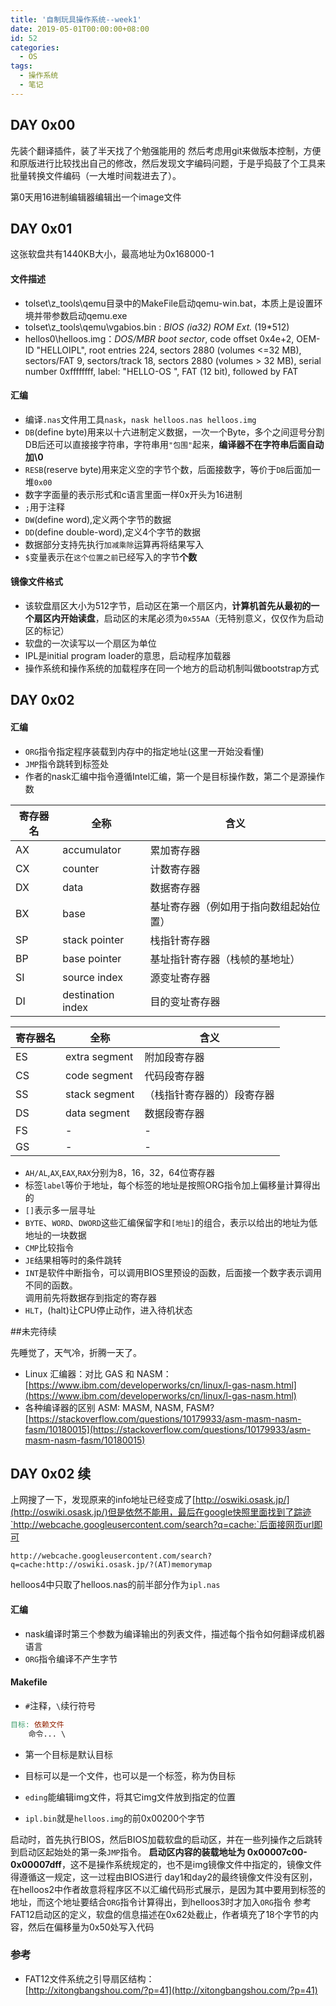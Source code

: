 ```yaml
---
title: '自制玩具操作系统--week1'
date: 2019-05-01T00:00:00+08:00
id: 52
categories:
  - OS
tags:
  - 操作系统
  - 笔记
---
```


## DAY 0x00
先装个翻译插件，装了半天找了个勉强能用的
然后考虑用git来做版本控制，方便和原版进行比较找出自己的修改，然后发现文字编码问题，于是乎捣鼓了个工具来批量转换文件编码（一大堆时间栽进去了）。

第0天用16进制编辑器编辑出一个image文件

## DAY 0x01

这张软盘共有1440KB大小，最高地址为0x168000-1

#### 文件描述
- tolset\z_tools\qemu目录中的MakeFile启动qemu-win.bat，本质上是设置环境并带参数启动qemu.exe
- tolset\z_tools\qemu\vgabios.bin : *BIOS (ia32) ROM Ext.* (19\*512)
- hellos0\helloos.img：*DOS/MBR boot sector*, code offset 0x4e+2, OEM-ID "HELLOIPL", root entries 224, sectors 2880 (volumes <=32 MB), sectors/FAT 9, sectors/track 18, sectors 2880 (volumes > 32 MB), serial number 0xffffffff, label: "HELLO-OS   ", FAT (12 bit), followed by FAT

#### 汇编
- 编译`.nas`文件用工具`nask`，`nask helloos.nas helloos.img`
- `DB`(define byte)用来以十六进制定义数据，一次一个Byte，多个之间逗号分割  
DB后还可以直接接字符串，字符串用`"包围"`起来，**编译器不在字符串后面自动加\0**
- `RESB`(reserve byte)用来定义空的字节个数，后面接数字，等价于`DB`后面加一堆`0x00`
- 数字字面量的表示形式和c语言里面一样0x开头为16进制
- `;`用于注释
- `DW`(define word),定义两个字节的数据
- `DD`(define double-word),定义4个字节的数据
- 数据部分支持先执行`加减乘除`运算再将结果写入
- `$`变量表示在`这个位置之前`已经写入的字节**个数**

#### 镜像文件格式
- 该软盘扇区大小为512字节，启动区在第一个扇区内，**计算机首先从最初的一个扇区内开始读盘**，启动区的末尾必须为`0x55AA`（无特别意义，仅仅作为启动区的标记）
- 软盘的一次读写以一个扇区为单位
- IPL是initial program loader的意思，启动程序加载器
- 操作系统和操作系统的加载程序在同一个地方的启动机制叫做bootstrap方式


## DAY 0x02

#### 汇编
- `ORG`指令指定程序装载到内存中的指定地址(这里一开始没看懂)
- `JMP`指令跳转到标签处
- 作者的nask汇编中指令遵循Intel汇编，第一个是目标操作数，第二个是源操作数

|寄存器名|全称|含义|
|------|----|---|
|AX|accumulator|累加寄存器|
|CX|counter|计数寄存器|
|DX|data|数据寄存器|
|BX|base|基址寄存器（例如用于指向数组起始位置）|
|SP|stack pointer|栈指针寄存器|
|BP|base pointer|基址指针寄存器（栈帧的基地址）|
|SI|source index|源变址寄存器|
|DI|destination index|目的变址寄存器|

|寄存器名|全称|含义|
|------|----|---|
|ES|extra segment|附加段寄存器|
|CS|code segment|代码段寄存器|
|SS|stack segment|（栈指针寄存器的）段寄存器|
|DS|data segment|数据段寄存器|
|FS|-|-|
|GS|-|-|

- `AH/AL`,`AX`,`EAX`,`RAX`分别为8，16，32，64位寄存器
- 标签`label`等价于地址，每个标签的地址是按照ORG指令加上偏移量计算得出的
- `[]`表示多一层寻址
- `BYTE`、`WORD`、`DWORD`这些汇编保留字和`[地址]`的组合，表示以给出的地址为低地址的一块数据
- `CMP`比较指令
- `JE`结果相等时的条件跳转
- `INT`是软件中断指令，可以调用BIOS里预设的函数，后面接一个数字表示调用不同的函数。  
调用前先将数据存到指定的寄存器
- `HLT`，(halt)让CPU停止动作，进入待机状态

##未完待续

先睡觉了，天气冷，折腾一天了。
- Linux 汇编器：对比 GAS 和 NASM：
[https://www.ibm.com/developerworks/cn/linux/l-gas-nasm.html](https://www.ibm.com/developerworks/cn/linux/l-gas-nasm.html)
- 各种编译器的区别 ASM: MASM, NASM, FASM?
[https://stackoverflow.com/questions/10179933/asm-masm-nasm-fasm/10180015](https://stackoverflow.com/questions/10179933/asm-masm-nasm-fasm/10180015)



## DAY 0x02 续

上网搜了一下，发现原来的info地址已经变成了[http://oswiki.osask.jp/](http://oswiki.osask.jp/)但是依然不能用，最后在google快照里面找到了踪迹`http://webcache.googleusercontent.com/search?q=cache:`后面接网页url即可
```
http://webcache.googleusercontent.com/search?q=cache:http://oswiki.osask.jp/?(AT)memorymap
```

helloos4中只取了helloos.nas的前半部分作为`ipl.nas`

#### 汇编
- nask编译时第三个参数为编译输出的列表文件，描述每个指令如何翻译成机器语言
- `ORG`指令编译不产生字节

#### Makefile
- `#`注释，`\`续行符号

```Makefile
目标: 依赖文件
	命令... \
```

- 第一个目标是默认目标
- 目标可以是一个文件，也可以是一个标签，称为伪目标


- `eding`能编辑img文件，将其它img文件放到指定的位置
- `ipl.bin`就是`helloos.img`的前0x00200个字节

启动时，首先执行BIOS，然后BIOS加载软盘的启动区，并在一些列操作之后跳转到启动区起始处的第一条`JMP`指令。
**启动区内容的装载地址为 0x00007c00-0x00007dff**，这不是操作系统规定的，也不是img镜像文件中指定的，镜像文件得遵循这一规定，这一过程由BIOS进行
day1和day2的最终镜像文件没有区别，在helloos2中作者故意将程序区不以汇编代码形式展示，是因为其中要用到标签的地址，而这个地址要结合`ORG`指令计算得出，到helloos3时才加入`ORG`指令
参考FAT12启动区的定义，软盘的信息描述在0x62处截止，作者填充了18个字节的内容，然后在偏移量为0x50处写入代码


### 参考
- FAT12文件系统之引导扇区结构：\
[http://xitongbangshou.com/?p=41](http://xitongbangshou.com/?p=41)




